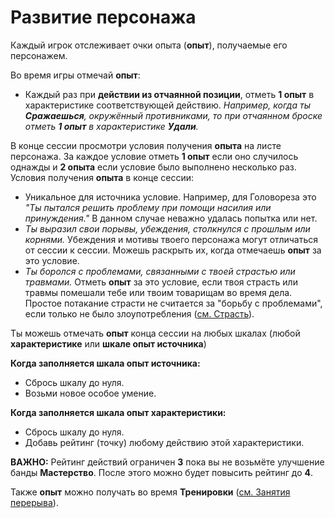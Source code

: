 # Развитие персонажа

Каждый игрок отслеживает очки опыта (**опыт**), получаемые его персонажем.

Во время игры отмечай **опыт**:

- Каждый раз при **действии из отчаянной позиции**, отметь **1 опыт** в характеристике соответствующей действию. _Например, когда ты **Сражаешься**, окружённый противниками, то при отчаянном броске отметь **1 опыт** в характеристике **Удали**._																	

В конце сессии просмотри условия получения **опыта** на листе персонажа. За каждое условие отметь **1 опыт** если оно случилось однажды и **2 опыта** если условие было выполнено несколько раз. Условия получения **опыта** в конце сессии:

- Уникальное для источника условие. Например, для Головореза это _"Ты пытался решить проблему при помощи насилия или принуждения."_ В данном случае неважно удалась попытка или нет.
- _Ты выразил свои порывы, убеждения, столкнулся с прошлым или корнями._ Убеждения и мотивы твоего персонажа могут отличаться от сессии к сессии. Можешь раскрыть их, когда отмечаешь **опыт** за это условие.
- _Ты боролся с проблемами, связанными с твоей страстью или травмами._ Отметь **опыт** за это условие, если твоя страсть или травмы помешали тебе или твоим товарищам во время дела. Простое потакание страсти не считается за "борьбу с проблемами", если только не было злоупотребления ([см. Страсть](vice)).

Ты можешь отмечать **опыт** конца сессии на любых шкалах (любой **характеристике** или **шкале опыт источника**)

**Когда заполняется шкала опыт источника:**
- Сбрось шкалу до нуля.
- Возьми новое особое умение.

**Когда заполняется шкала опыт характеристики:**
- Сбрось шкалу до нуля.
- Добавь рейтинг (точку) любому действию этой характеристики.

**ВАЖНО:** Рейтинг действий ограничен **3** пока вы не возьмёте улучшение банды **Мастерство**. После этого можно будет повысить рейтинг до **4**.

Также **опыт** можно получать во время **Тренировки** ([см. Занятия перерыва](downtime-activities)).
